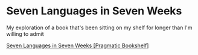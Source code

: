 # Seven Languages in Seven Weeks

My exploration of a book that's been sitting on my shelf for longer than I'm willing to admit

[Seven Languages in Seven Weeks [Pragmatic Bookshelf]](https://pragprog.com/book/btlang/seven-languages-in-seven-weeks)
